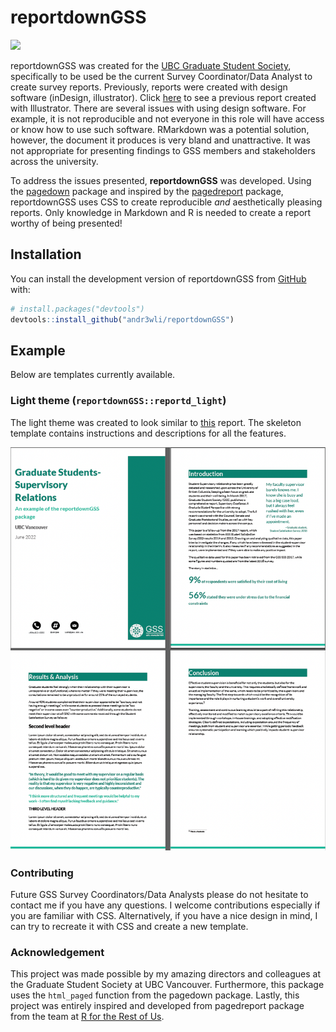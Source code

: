 
<!-- README.md is generated from README.Rmd. Please edit that file -->

# reportdownGSS

<!-- badges: start -->

![](https://img.shields.io/badge/andr3wli-reportdownGSS-brightgreen)
<!-- badges: end -->

reportdownGSS was created for the [UBC Graduate Student
Society](https://gss.ubc.ca), specifically to be used be the current
Survey Coordinator/Data Analyst to create survey reports. Previously,
reports were created with design software (inDesign, illustrator). Click
[here](https://gss.ubc.ca/wp-content/uploads/2019/10/GSS.SupervisoryRelationsReport2019-FINAL.pdf)
to see a previous report created with Illustrator. There are several
issues with using design software. For example, it is not reproducible
and not everyone in this role will have access or know how to use such
software. RMarkdown was a potential solution, however, the document it
produces is very bland and unattractive. It was not appropriate for
presenting findings to GSS members and stakeholders across the
university.

To address the issues presented, **reportdownGSS** was developed. Using
the [pagedown](https://github.com/rstudio/pagedown) package and inspired
by the [pagedreport](https://github.com/rfortherestofus/pagedreport)
package, reportdownGSS uses CSS to create reproducible *and*
aesthetically pleasing reports. Only knowledge in Markdown and R is
needed to create a report worthy of being presented!

## Installation

You can install the development version of reportdownGSS from
[GitHub](https://github.com/) with:

``` r
# install.packages("devtools")
devtools::install_github("andr3wli/reportdownGSS")
```

## Example

Below are templates currently available.

### Light theme (`reportdownGSS::reportd_light`)

The light theme was created to look similar to
[this](https://gss.ubc.ca/wp-content/uploads/2019/10/GSS.SupervisoryRelationsReport2019-FINAL.pdf)
report. The skeleton template contains instructions and descriptions for
all the features.

![Light theme example](man/figures/gss_light_example.png)

### Contributing

Future GSS Survey Coordinators/Data Analysts please do not hesitate to
contact me if you have any questions. I welcome contributions especially
if you are familiar with CSS. Alternatively, if you have a nice design
in mind, I can try to recreate it with CSS and create a new template.

### Acknowledgement

This project was made possible by my amazing directors and colleagues at
the Graduate Student Society at UBC Vancouver. Furthermore, this package
uses the `html_paged` function from the pagedown package. Lastly, this
project was entirely inspired and developed from pagedreport package
from the team at [R for the Rest of Us](https://rfortherestofus.com).
